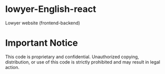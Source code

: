 # lowyer-English-react
Lowyer website (frontend-backend)
# Important Notice

This code is proprietary and confidential. Unauthorized copying, distribution, or use of this code is strictly prohibited and may result in legal action.

